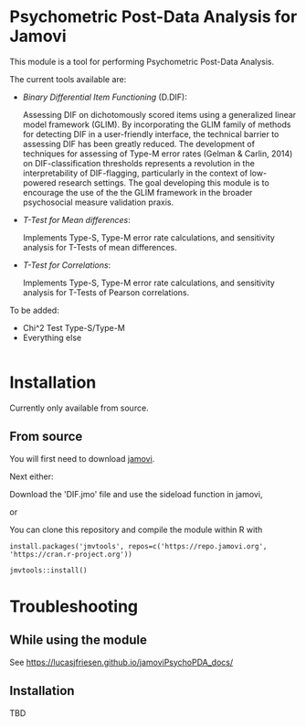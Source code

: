
# Psychometric Post-Data Analysis for Jamovi

This module is a tool for performing Psychometric Post-Data Analysis.

The current tools available are:

- *Binary Differential Item Functioning* (D.DIF): 

   Assessing DIF on dichotomously scored items using a generalized linear model framework (GLIM). By incorporating the GLIM family of methods for detecting DIF in a user-friendly interface, the technical barrier to assessing DIF has been greatly reduced. The development of techniques for assessing of Type-M error rates (Gelman & Carlin, 2014) on DIF-classification thresholds represents a revolution in the interpretability of DIF-flagging, particularly in the context of low-powered research settings. The goal developing this module is to encourage the use of the the GLIM framework in the broader psychosocial measure validation praxis.

- *T-Test for Mean differences*:

  Implements Type-S, Type-M error rate calculations, and sensitivity analysis for T-Tests of mean differences.

- *T-Test for Correlations*:

  Implements Type-S, Type-M error rate calculations, and sensitivity analysis for T-Tests of Pearson correlations.

To be added:

- Chi^2 Test Type-S/Type-M
- Everything else

<img src="docs/i1.png" class="img-responsive" alt="">


# Installation

Currently only available from source.

## From source

You will first need to download [jamovi](https://www.jamovi.org/download.html). 

Next either:

Download the 'DIF.jmo' file and use the sideload function in jamovi, 

or

You can clone this repository and compile the module within R with 

```
install.packages('jmvtools', repos=c('https://repo.jamovi.org', 'https://cran.r-project.org'))

jmvtools::install()

```

# Troubleshooting

## While using the module

See https://lucasjfriesen.github.io/jamoviPsychoPDA_docs/


## Installation

TBD
